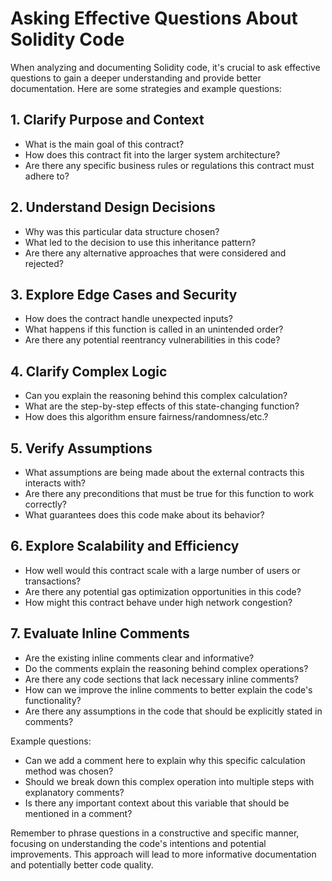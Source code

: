 # Asking Effective Questions About Solidity Code

When analyzing and documenting Solidity code, it's crucial to ask effective questions to gain a deeper understanding and provide better documentation. Here are some strategies and example questions:

## 1. Clarify Purpose and Context

- What is the main goal of this contract?
- How does this contract fit into the larger system architecture?
- Are there any specific business rules or regulations this contract must adhere to?

## 2. Understand Design Decisions

- Why was this particular data structure chosen?
- What led to the decision to use this inheritance pattern?
- Are there any alternative approaches that were considered and rejected?

## 3. Explore Edge Cases and Security

- How does the contract handle unexpected inputs?
- What happens if this function is called in an unintended order?
- Are there any potential reentrancy vulnerabilities in this code?

## 4. Clarify Complex Logic

- Can you explain the reasoning behind this complex calculation?
- What are the step-by-step effects of this state-changing function?
- How does this algorithm ensure fairness/randomness/etc.?

## 5. Verify Assumptions

- What assumptions are being made about the external contracts this interacts with?
- Are there any preconditions that must be true for this function to work correctly?
- What guarantees does this code make about its behavior?

## 6. Explore Scalability and Efficiency

- How well would this contract scale with a large number of users or transactions?
- Are there any potential gas optimization opportunities in this code?
- How might this contract behave under high network congestion?

## 7. Evaluate Inline Comments

- Are the existing inline comments clear and informative?
- Do the comments explain the reasoning behind complex operations?
- Are there any code sections that lack necessary inline comments?
- How can we improve the inline comments to better explain the code's functionality?
- Are there any assumptions in the code that should be explicitly stated in comments?

Example questions:
- Can we add a comment here to explain why this specific calculation method was chosen?
- Should we break down this complex operation into multiple steps with explanatory comments?
- Is there any important context about this variable that should be mentioned in a comment?

Remember to phrase questions in a constructive and specific manner, focusing on understanding the code's intentions and potential improvements. This approach will lead to more informative documentation and potentially better code quality.